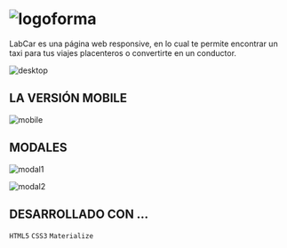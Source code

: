 # ![logoforma](https://user-images.githubusercontent.com/32310087/36342476-5eac1ac4-13cd-11e8-82a7-0d9936663105.png)

LabCar es una página web responsive, en lo cual te permite encontrar un taxi para tus viajes placenteros o convertirte en un conductor.

![desktop](https://user-images.githubusercontent.com/32310087/36342529-29f3ee82-13ce-11e8-820a-a457ea515aeb.PNG)

## LA VERSIÓN MOBILE

![mobile](https://user-images.githubusercontent.com/32310087/36342555-6fb1dc0e-13ce-11e8-8d9b-87ad1714f0c3.PNG)

## MODALES

![modal1](https://user-images.githubusercontent.com/32310087/36342565-8726057c-13ce-11e8-8909-64b556fb3b52.PNG)

![modal2](https://user-images.githubusercontent.com/32310087/36342911-340f13f6-13d3-11e8-8b3e-e2b4b2e32773.PNG)

## DESARROLLADO CON ...

`HTML5` `CSS3` `Materialize`
